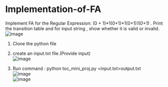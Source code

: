 # Implementation-of-FA
Implement FA for the Regular Expression: (0 + 1)*1(0+1)*1(0+1)*1(0+1)* . Print the transition table and for input string , show whether it is valid or invalid.  
![image](https://user-images.githubusercontent.com/59121238/115679107-d5499a00-a36f-11eb-834f-cdb18afd484b.png)


1) Clone the python file
2) create an input.txt file.(Provide input)  
![image](https://user-images.githubusercontent.com/59121238/115677372-0923c000-a36e-11eb-83e6-e3c5a7e7d595.png)

3) Run command : python toc_mini_proj.py <input.txt>output.txt  
![image](https://user-images.githubusercontent.com/59121238/115677473-222c7100-a36e-11eb-825f-d5464b949e42.png)  
![image](https://user-images.githubusercontent.com/59121238/115677631-4e47f200-a36e-11eb-8c6b-e895ca10621b.png)



